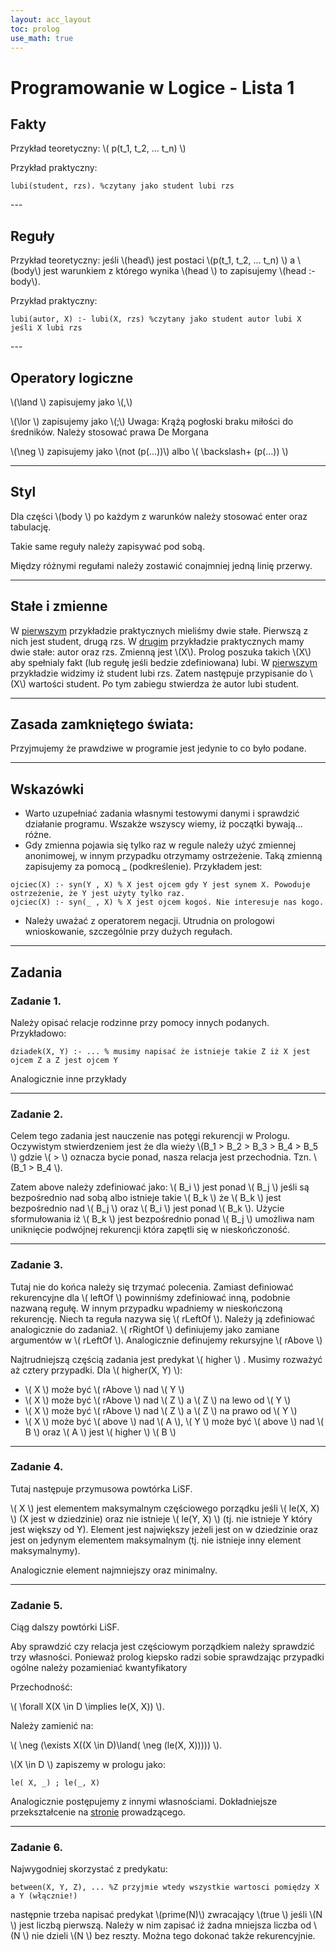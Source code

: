 ```yaml
---
layout: acc_layout
toc: prolog
use_math: true
---
```


# Programowanie w Logice - Lista 1

## Fakty

Przykład teoretyczny: \\( p(t_1, t_2, ... t_n) \\)

Przykład praktyczny:
```
lubi(student, rzs). %czytany jako student lubi rzs
```
<p></p>
---

## Reguły

Przykład teoretyczny: jeśli \\(head\\) jest postaci \\(p(t_1, t_2, ... t_n) \\) a \\(body\\) jest
warunkiem z którego wynika \\(head \\) to zapisujemy \\(head :- body\\).

Przykład praktyczny:

```
lubi(autor, X) :- lubi(X, rzs) %czytany jako student autor lubi X jeśli X lubi rzs
```
<p></p>
---

## Operatory logiczne

\\(\land \\) zapisujemy jako \\(,\\)

\\(\lor \\) zapisujemy jako \\(;\\) Uwaga: Krążą pogłoski braku miłości do średników. Należy stosować prawa De Morgana

\\(\neg \\) zapisujemy jako \\(not (p(...))\\) albo \\( \backslash+ (p(...)) \\)

---

## Styl

Dla części \\(body \\) po każdym z warunków należy stosować enter oraz tabulację.

Takie same reguły należy zapisywać pod sobą.

Między różnymi regułami należy zostawić conajmniej jedną linię przerwy.

---

## Stałe i zmienne

W [pierwszym](#fakty) przykładzie praktycznych mieliśmy dwie stałe. Pierwszą z nich jest student, drugą rzs.
W [drugim](#reguły) przykładzie praktycznych mamy dwie stałe: autor oraz rzs. Zmienną jest \\(X\\). Prolog poszuka takich
\\(X\\) aby spełnialy fakt (lub regułę jeśli bedzie zdefiniowana) lubi. W [pierwszym](#fakty) przykładzie widzimy iż student lubi rzs.
Zatem następuje przypisanie do \\(X\\) wartości student. Po tym zabiegu stwierdza że autor lubi student.

---

## Zasada zamkniętego świata:

Przyjmujemy że prawdziwe w programie jest jedynie to co było podane.

---

## Wskazówki

* Warto uzupełniać zadania własnymi testowymi danymi i sprawdzić działanie programu. Wszakże wszyscy wiemy, iż początki bywają... różne.
* Gdy zmienna pojawia się tylko raz w regule  należy użyć zmiennej anonimowej, w innym przypadku otrzymamy ostrzeżenie. Taką zmienną zapisujemy za pomocą _ (podkreślenie). Przykładem jest:
```
ojciec(X) :- syn(Y , X) % X jest ojcem gdy Y jest synem X. Powoduje ostrzeżenie, że Y jest użyty tylko raz.
ojciec(X) :- syn(_ , X) % X jest ojcem kogoś. Nie interesuje nas kogo.
```

* Należy uważać z operatorem negacji. Utrudnia on prologowi wnioskowanie, szczególnie przy dużych regułach.

---

## Zadania

### Zadanie 1.

Należy opisać relacje rodzinne przy pomocy innych podanych. Przykładowo:
```
dziadek(X, Y) :- ... % musimy napisać że istnieje takie Z iż X jest ojcem Z a Z jest ojcem Y
```
Analogicznie inne przykłady

---

### Zadanie 2.

Celem tego zadania jest nauczenie nas potęgi rekurencji w Prologu. Oczywistym stwierdzeniem jest że dla wieży
\\(B_1 > B_2 > B_3 > B_4 > B_5 \\) gdzie \\( > \\) oznacza bycie ponad, nasza relacja jest przechodnia. Tzn. \\(B_1 > B_4 \\).

Zatem above należy zdefiniować jako:  \\( B_i \\) jest ponad \\( B_j \\) jeśli są bezpośrednio nad sobą albo istnieje takie \\( B_k \\) że \\( B_k \\) jest bezpośrednio nad \\( B_j \\) oraz \\( B_i \\) jest ponad \\( B_k \\). Użycie sformułowania iż \\( B_k \\) jest bezpośrednio ponad \\( B_j \\) umożliwa nam uniknięcie podwójnej rekurencji która zapętli się w nieskończoność.

---

### Zadanie 3.

Tutaj nie do końca należy się trzymać polecenia. Zamiast definiować rekurencyjne dla \\( leftOf \\) powinniśmy zdefiniować inną, podobnie nazwaną regułę.
W innym przypadku wpadniemy w nieskończoną rekurencję. Niech ta reguła nazywa się \\( rLeftOf \\). Należy ją zdefiniować analogicznie do zadania2.
\\( rRightOf \\) definiujemy jako zamiane argumentów w  \\( rLeftOf \\). Analogicznie definujemy rekursyjne \\( rAbove \\)

Najtrudniejszą częścią zadania jest predykat \\( higher \\) . Musimy rozważyć aż cztery przypadki. Dla \\( higher(X, Y) \\):
* \\( X \\) może być \\( rAbove \\) nad \\( Y \\)
* \\( X \\) może być \\( rAbove \\) nad \\( Z \\) a \\( Z \\) na lewo od \\( Y \\)
* \\( X \\) może być \\( rAbove \\) nad \\( Z \\) a \\( Z \\) na prawo od \\( Y \\)
* \\( X \\) może być \\( above \\) nad \\( A \\), \\( Y \\) może być \\( above \\) nad \\( B \\) oraz  \\( A \\) jest \\( higher \\) \\( B \\)

---

### Zadanie 4.

Tutaj następuje przymusowa powtórka LiSF.

\\( X \\) jest elementem maksymalnym częściowego porządku jeśli \\( le(X, X) \\) (X jest w dziedzinie)
oraz nie istnieje \\( le(Y, X) \\) (tj. nie istnieje Y który jest większy od Y).
Element jest największy jeżeli jest on w dziedzinie oraz jest on jedynym elementem maksymalnym (tj. nie istnieje inny element maksymalnymy).

Analogicznie element najmniejszy oraz minimalny.

---

### Zadanie 5.

Ciąg dalszy powtórki LiSF.

Aby sprawdzić czy relacja jest częściowym porządkiem należy sprawdzić trzy własności. Ponieważ prolog kiepsko radzi sobie sprawdzając przypadki ogólne
należy pozamieniać kwantyfikatory

Przechodność:

\\( \forall X(X \in D \implies le(X, X)) \\).

Należy zamienić na:

\\( \neg (\exists X((X \in D)\land( \neg (le(X, X))))) \\).

\\(X \in D \\) zapiszemy w prologu jako:
```
le( X, _) ; le(_, X)
```

Analogicznie postępujemy z innymi własnościami. Dokładniejsze przekształcenie na [stronie](http://ki.pwr.edu.pl/kobylanski/dydaktyka/page6/page2/index.html) prowadzącego.

---

### Zadanie 6.

Najwygodniej skorzystać z predykatu:
```
between(X, Y, Z), ... %Z przyjmie wtedy wszystkie wartosci pomiędzy X a Y (włącznie!)
```
następnie trzeba napisać predykat \\(prime(N)\\) zwracający \\(true \\) jeśli \\(N \\) jest liczbą pierwszą. Należy w nim zapisać iż żadna mniejsza liczba od \\(N \\) nie dzieli \\(N \\) bez reszty.
Można tego dokonać także rekurencyjnie.
